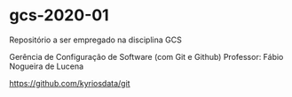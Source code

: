 # gcs-2020-01
Repositório a ser empregado na disciplina GCS

Gerência de Configuração de Software (com Git e Github)
Professor: Fábio Nogueira de Lucena

https://github.com/kyriosdata/git

